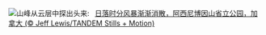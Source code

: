 ![](https://www.bing.com/th?id=OHR.AssiniboineTS_ZH-CN9936042562_UHD.jpg&w=1000)山峰从云层中探出头来:&nbsp;&ensp;[日落时分风暴渐渐消散，阿西尼博因山省立公园，加拿大 (© Jeff Lewis/TANDEM Stills + Motion)](https://www.bing.com/th?id=OHR.AssiniboineTS_ZH-CN9936042562_UHD.jpg)
<br><br/>
